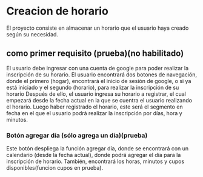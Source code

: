 # Creacion de horario
El proyecto consiste en almacenar un horario que el usuario haya creado según su necesidad.

## como primer requisito (prueba)(no habilitado)
El usuario debe ingresar con una cuenta de google para poder realizar la inscripción de su horario.
El usuario encontrará dos botones de navegación, donde el primero (hogar), encontrará el inicio de sesión de google, o si ya está iniciado y el segundo (horario), para realizar la inscripción de su horario 
Después de ello, el usuario ingresa su horario a registrar, el cual empezará desde la fecha actual en la que se cuentra el usuario realizando el horario.
Luego haber registrado el horario, este será el segmento en fecha en el que el usuario podrá realizar la inscripción por días, hora y minutos.
### Botón agregar día (sólo agrega un día)(prueba)
Este botón despliega la función agregar día, donde se encontrará con un calendario (desde la fecha actual), donde podrá agregar el día para la inscripción de horario. También, encontrará los horas, minutos y cupos disponibles(funcion cupos en prueba).

